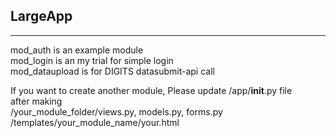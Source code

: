 ## LargeApp

---

mod_auth is an example module <br>
mod_login is an my trial for simple login <br>
mod_dataupload is for DIGITS datasubmit-api call

If you want to create another module, Please update /app/__init__.py file <br> 
after making <br>
/your_module_folder/views.py, models.py, forms.py <br>
/templates/your_module_name/your.html
